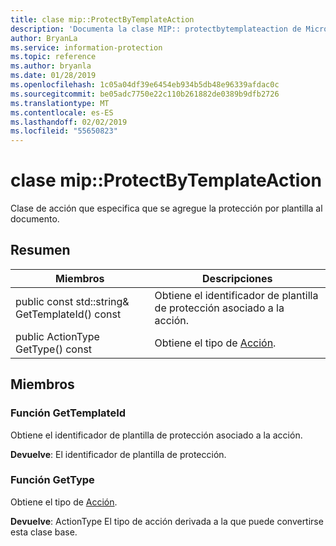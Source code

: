 ```yaml
---
title: clase mip::ProtectByTemplateAction
description: 'Documenta la clase MIP:: protectbytemplateaction de Microsoft Information Protection (MIP) SDK.'
author: BryanLa
ms.service: information-protection
ms.topic: reference
ms.author: bryanla
ms.date: 01/28/2019
ms.openlocfilehash: 1c05a04df39e6454eb934b5db48e96339afdac0c
ms.sourcegitcommit: be05adc7750e22c110b261882de0389b9dfb2726
ms.translationtype: MT
ms.contentlocale: es-ES
ms.lasthandoff: 02/02/2019
ms.locfileid: "55650823"
---
```

# <a name="class-mipprotectbytemplateaction"></a>clase mip::ProtectByTemplateAction 
Clase de acción que especifica que se agregue la protección por plantilla al documento.
  
## <a name="summary"></a>Resumen
 Miembros                        | Descripciones                                
--------------------------------|---------------------------------------------
public const std::string& GetTemplateId() const  |  Obtiene el identificador de plantilla de protección asociado a la acción.
public ActionType GetType() const  |  Obtiene el tipo de [Acción](class_mip_action.md).
  
## <a name="members"></a>Miembros
  
### <a name="gettemplateid-function"></a>Función GetTemplateId
Obtiene el identificador de plantilla de protección asociado a la acción.

  
**Devuelve**: El identificador de plantilla de protección.
  
### <a name="gettype-function"></a>Función GetType
Obtiene el tipo de [Acción](class_mip_action.md).

  
**Devuelve**: ActionType El tipo de acción derivada a la que puede convertirse esta clase base.